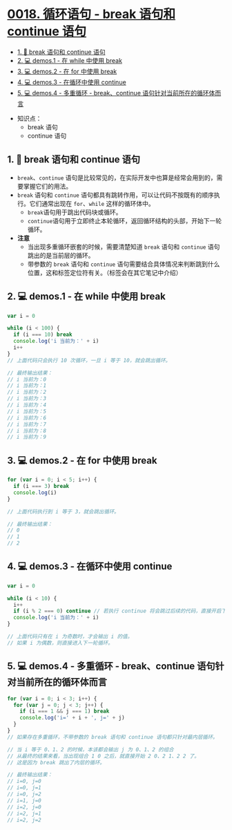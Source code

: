 # [0018. 循环语句 - break 语句和 continue 语句](https://github.com/Tdahuyou/html-css-js/tree/main/0018.%20%E5%BE%AA%E7%8E%AF%E8%AF%AD%E5%8F%A5%20-%20break%20%E8%AF%AD%E5%8F%A5%E5%92%8C%20continue%20%E8%AF%AD%E5%8F%A5)


<!-- region:toc -->
- [1. 📒 break 语句和 continue 语句](#1--break-语句和-continue-语句)
- [2. 💻 demos.1 - 在 while 中使用 break](#2--demos1---在-while-中使用-break)
- [3. 💻 demos.2 - 在 for 中使用 break](#3--demos2---在-for-中使用-break)
- [4. 💻 demos.3 - 在循环中使用 continue](#4--demos3---在循环中使用-continue)
- [5. 💻 demos.4 - 多重循环 - break、continue 语句针对当前所在的循环体而言](#5--demos4---多重循环---breakcontinue-语句针对当前所在的循环体而言)
<!-- endregion:toc -->
- 知识点：
  - break 语句
  - continue 语句

## 1. 📒 break 语句和 continue 语句

- `break`、`continue` 语句是比较常见的，在实际开发中也算是经常会用到的，需要掌握它们的用法。
- `break` 语句和 `continue` 语句都具有跳转作用，可以让代码不按既有的顺序执行。它们通常出现在 `for`、`while` 这样的循环体中。
  - `break`语句用于跳出代码块或循环。
  - `continue`语句用于立即终止本轮循环，返回循环结构的头部，开始下一轮循环。
- **注意**
  - 当出现多重循环嵌套的时候，需要清楚知道 `break` 语句和 `continue` 语句跳出的是当前层的循环。
  - 带参数的 `break` 语句和 `continue` 语句需要结合具体情况来判断跳到什么位置，这和标签定位符有关。（标签会在其它笔记中介绍）

## 2. 💻 demos.1 - 在 while 中使用 break

```javascript
var i = 0

while (i < 100) {
  if (i === 10) break
  console.log('i 当前为：' + i)
  i++
}
// 上面代码只会执行 10 次循环，一旦 i 等于 10，就会跳出循环。

// 最终输出结果：
// i 当前为：0
// i 当前为：1
// i 当前为：2
// i 当前为：3
// i 当前为：4
// i 当前为：5
// i 当前为：6
// i 当前为：7
// i 当前为：8
// i 当前为：9
```

## 3. 💻 demos.2 - 在 for 中使用 break

```javascript
for (var i = 0; i < 5; i++) {
  if (i === 3) break
  console.log(i)
}

// 上面代码执行到 i 等于 3，就会跳出循环。

// 最终输出结果：
// 0
// 1
// 2
```

## 4. 💻 demos.3 - 在循环中使用 continue

```javascript
var i = 0

while (i < 10) {
  i++
  if (i % 2 === 0) continue // 若执行 continue 将会跳过后续的代码，直接开启下一轮循环。
  console.log('i 当前为：' + i)
}

// 上面代码只有在 i 为奇数时，才会输出 i 的值。
// 如果 i 为偶数，则直接进入下一轮循环。
```

## 5. 💻 demos.4 - 多重循环 - break、continue 语句针对当前所在的循环体而言

```javascript
for (var i = 0; i < 3; i++) {
  for (var j = 0; j < 3; j++) {
    if (i === 1 && j === 1) break
    console.log('i=' + i + ', j=' + j)
  }
}
// 如果存在多重循环，不带参数的 break 语句和 continue 语句都只针对最内层循环。

// 当 i 等于 0、1、2 的时候，本该都会输出 j 为 0、1、2 的组合
// 从最终的结果来看，当出现组合 1 0 之后，就直接开始 2 0、2 1、2 2 了。
// 这是因为 break 跳出了内层的循环。

// 最终输出结果：
// i=0, j=0
// i=0, j=1
// i=0, j=2
// i=1, j=0
// i=2, j=0
// i=2, j=1
// i=2, j=2
```
